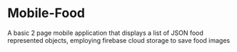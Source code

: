 # Mobile-Food
A basic 2 page mobile application that displays a list of JSON food represented objects, employing firebase cloud storage to save food images
